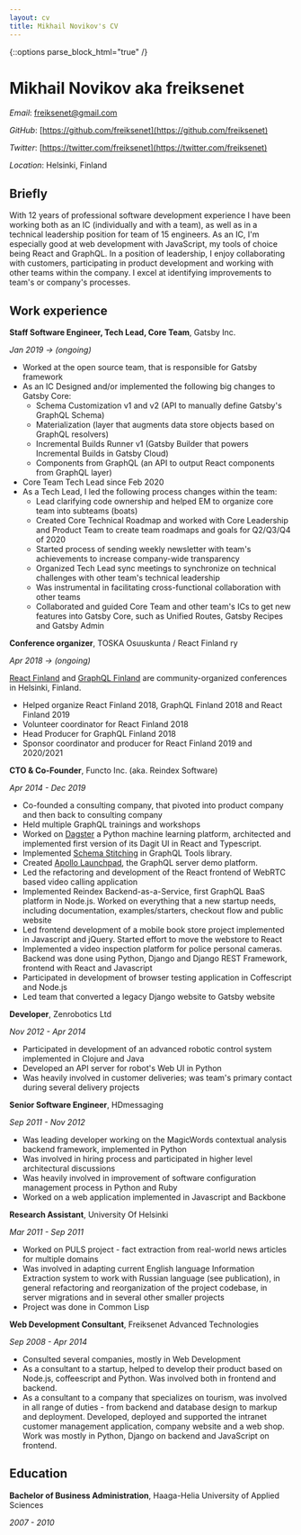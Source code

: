```yaml
---
layout: cv
title: Mikhail Novikov's CV
---
```


{::options parse_block_html="true" /}

<div class="header content">
<div class="inner">

# Mikhail Novikov aka freiksenet

<!-- Hard-working generalist, who operates autonomously and has high risk tolerance. -->

_Email_: freiksenet@gmail.com

_GitHub_: [https://github.com/freiksenet](https://github.com/freiksenet)

_Twitter_: [https://twitter.com/freiksenet](https://twitter.com/freiksenet)

_Location_: Helsinki, Finland

</div>
</div>

<div class="briefly content">
<div class="inner">

## Briefly

With 12 years of professional software development experience I have been working both as an IC (individually and with a team), as well as in a technical leadership position for team of 15 engineers. As an IC, I'm especially good at web development with JavaScript, my tools of choice being React and GraphQL. In a position of leadership, I enjoy collaborating with customers, participating in product development and working with other teams within the company. I excel at identifying improvements to team's or company's processes.

<!-- ## GraphQL Consulting and Training

I'm available for GraphQL, React and React Native remote consulting. My rate is €200/h (\$225/h). I'm available both for full-time and part-time projects of any length; however ideal project for me is 3 to 6 month long and either full-time or 80%.

Examples of projects, where I'd be a great fit, are:

- Designing and implementing the transition of your app to GraphQL
- Designing or reviewing the architecture of your new GraphQL app
- Delivering a critical feature in a time-constrained environment
- Support your organization's use of graphql open source libraries, like `graphql-js` or `graphql-tools`, by fixing bugs or implementing new features

I also offer on-site training within Europe, both for server-side and client-side GraphQL. Training costs €7500 per day of training. -->

</div>
</div>

<div class="experience content">
<div class="inner">

## Work experience

**Staff Software Engineer, Tech Lead, Core Team**, Gatsby Inc.

_Jan 2019 -> (ongoing)_

- Worked at the open source team, that is responsible for Gatsby framework <br/>
- As an IC Designed and/or implemented the following big changes to Gatsby Core:
  - Schema Customization v1 and v2 (API to manually define Gatsby's GraphQL Schema)
  - Materialization (layer that augments data store objects based on GraphQL resolvers)
  - Incremental Builds Runner v1 (Gatsby Builder that powers Incremental Builds in Gatsby Cloud)
  - Components from GraphQL (an API to output React components from GraphQL layer)
- Core Team Tech Lead since Feb 2020
- As a Tech Lead, I led the following process changes within the team:
  - Lead clarifying code ownership and helped EM to organize core team into subteams (boats)
  - Created Core Technical Roadmap and worked with Core Leadership and Product Team to create team roadmaps and goals for Q2/Q3/Q4 of 2020
  - Started process of sending weekly newsletter with team's achievements to increase company-wide transparency
  - Organized Tech Lead sync meetings to synchronize on technical challenges with other team's technical leadership
  - Was instrumental in facilitating cross-functional collaboration with other teams
  - Collaborated and guided Core Team and other team's ICs to get new features into Gatsby Core, such as Unified Routes, Gatsby Recipes and Gatsby Admin

**Conference organizer**, TOSKA Osuuskunta / React Finland ry

_Apr 2018 -> (ongoing)_

[React Finland](https://react-finland.fi/) and [GraphQL Finland](https://graphql-finland.fi/) are community-organized conferences in Helsinki, Finland.

- Helped organize React Finland 2018, GraphQL Finland 2018 and React Finland 2019
- Volunteer coordinator for React Finland 2018
- Head Producer for GraphQL Finland 2018
- Sponsor coordinator and producer for React Finland 2019 and 2020/2021

**CTO & Co-Founder**, Functo Inc. (aka. Reindex Software)

_Apr 2014 - Dec 2019_

- Co-founded a consulting company, that pivoted into product company and then back to consulting company
- Held multiple GraphQL trainings and workshops
- Worked on [Dagster](https://github.com/dagster-io/dagster) a Python machine learning platform, architected and implemented first version of its Dagit UI in React and Typescript.
- Implemented [Schema Stitching](https://dev-blog.apollodata.com/graphql-schema-stitching-8af23354ac37) in GraphQL Tools library.
- Created [Apollo Launchpad](https://dev-blog.apollodata.com/introducing-launchpad-the-graphql-server-demo-platform-cc4e7481fcba), the GraphQL server demo platform.
- Led the refactoring and development of the React frontend of WebRTC based video calling application
- Implemented Reindex Backend-as-a-Service, first GraphQL BaaS platform in Node.js. Worked on everything that a new startup needs, including documentation, examples/starters, checkout flow and public website
- Led frontend development of a mobile book store project implemented in Javascript and jQuery. Started effort to move the webstore to React
- Implemented a video inspection platform for police personal cameras. Backend was done using Python, Django and Django REST Framework, frontend with React and Javascript
- Participated in development of browser testing application in Coffescript and Node.js
- Led team that converted a legacy Django website to Gatsby website

**Developer**, Zenrobotics Ltd

_Nov 2012 - Apr 2014_

- Participated in development of an advanced robotic control system implemented in Clojure and Java
- Developed an API server for robot's Web UI in Python
- Was heavily involved in customer deliveries; was team's primary contact during several delivery projects

**Senior Software Engineer**, HDmessaging

_Sep 2011 - Nov 2012_

- Was leading developer working on the MagicWords contextual analysis backend framework, implemented in Python
- Was involved in hiring process and participated in higher level architectural discussions
- Was heavily involved in improvement of software configuration management process in Python and Ruby
- Worked on a web application implemented in Javascript and Backbone

**Research Assistant**, University Of Helsinki

_Mar 2011 - Sep 2011_

- Worked on PULS project - fact extraction from real-world news articles for multiple domains
- Was involved in adapting current English language Information Extraction system to work with Russian language (see publication), in general refactoring and reorganization of the project codebase, in server migrations and in several other smaller projects
- Project was done in Common Lisp

**Web Development Consultant**, Freiksenet Advanced Technologies

_Sep 2008 - Apr 2014_

- Consulted several companies, mostly in Web Development
- As a consultant to a startup, helped to develop their product based on Node.js, coffeescript and Python. Was involved both in frontend and backend.
- As a consultant to a company that specializes on tourism, was involved in all range of duties - from backend and database design to markup and deployment. Developed, deployed and supported the intranet customer management application, company website and a web shop. Work was mostly in Python, Django on backend and JavaScript on frontend.

## Education

**Bachelor of Business Administration**, Haaga-Helia University of Applied Sciences

_2007 - 2010_

</div>
</div>
